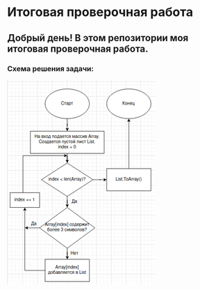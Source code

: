 # Итоговая проверочная работа

## Добрый день! В этом репозитории моя итоговая проверочная работа.
### Схема решения задачи:
![](Schema.png)
